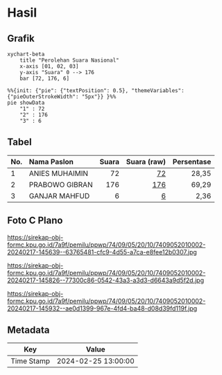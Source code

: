 # Hasil

## Grafik

```mermaid
xychart-beta
    title "Perolehan Suara Nasional"
    x-axis [01, 02, 03]
    y-axis "Suara" 0 --> 176
    bar [72, 176, 6]
```

```mermaid
%%{init: {"pie": {"textPosition": 0.5}, "themeVariables": {"pieOuterStrokeWidth": "5px"}} }%%
pie showData
    "1" : 72
    "2" : 176
    "3" : 6
```

## Tabel

| No. | Nama Paslon    | Suara | Suara (raw) | Persentase |
|:--- |:-------------- | -----:| -----------:| ----------:|
| 1   | ANIES MUHAIMIN | 72    | [72][p-1]   | 28,35      |
| 2   | PRABOWO GIBRAN | 176   | [176][p-2]  | 69,29      |
| 3   | GANJAR MAHFUD  | 6     | [6][p-3]    | 2,36       |


[p-1]: https://github.com/gigit-pemilu/pemilu-2024/blob/main/pilpres/hitung-suara/sub/74-sulawesi-tenggara/sub/09-konawe-utara/sub/05-lasolo/sub/2010-andumowu/sub/002-tps/sub/paslon-1.txt
[p-2]: https://github.com/gigit-pemilu/pemilu-2024/blob/main/pilpres/hitung-suara/sub/74-sulawesi-tenggara/sub/09-konawe-utara/sub/05-lasolo/sub/2010-andumowu/sub/002-tps/sub/paslon-2.txt
[p-3]: https://github.com/gigit-pemilu/pemilu-2024/blob/main/pilpres/hitung-suara/sub/74-sulawesi-tenggara/sub/09-konawe-utara/sub/05-lasolo/sub/2010-andumowu/sub/002-tps/sub/paslon-3.txt

## Foto C Plano

https://sirekap-obj-formc.kpu.go.id/7a9f/pemilu/ppwp/74/09/05/20/10/7409052010002-20240217-145639--63765481-cfc9-4d55-a7ca-e8fee12b0307.jpg

https://sirekap-obj-formc.kpu.go.id/7a9f/pemilu/ppwp/74/09/05/20/10/7409052010002-20240217-145826--77300c86-0542-43a3-a3d3-d6643a9d5f2d.jpg

https://sirekap-obj-formc.kpu.go.id/7a9f/pemilu/ppwp/74/09/05/20/10/7409052010002-20240217-145932--ae0d1399-967e-4fd4-ba48-d08d39fd119f.jpg


## Metadata

| Key        | Value               |
| ---------- | ------------------- |
| Time Stamp | 2024-02-25 13:00:00 |



